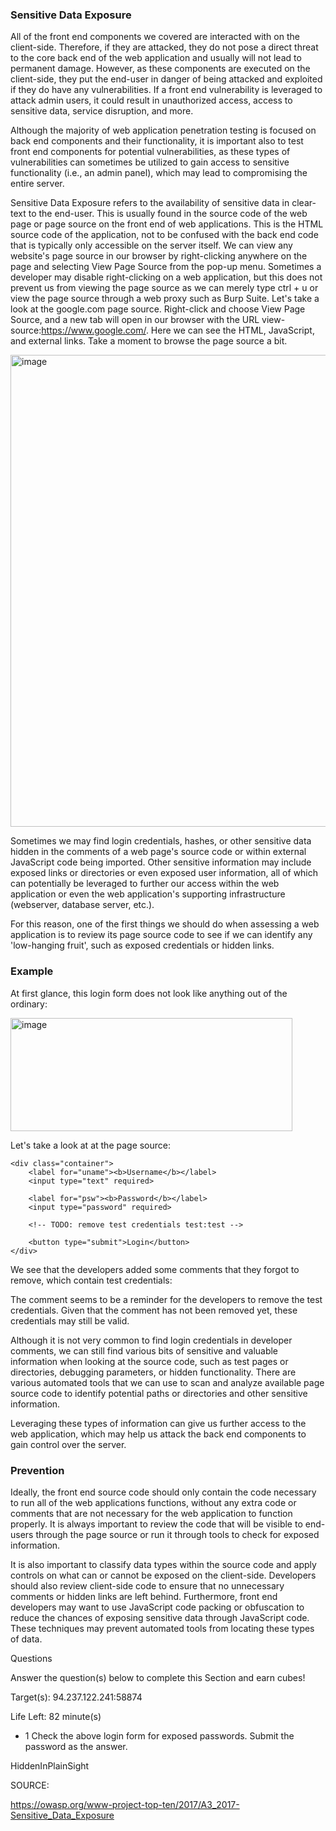 <h3>Sensitive Data Exposure</h3>

All of the front end components we covered are interacted with on the client-side. Therefore, if they are attacked, they do not pose a direct threat to the core back end of the web application and usually will not lead to permanent damage. However, as these components are executed on the client-side, they put the end-user in danger of being attacked and exploited if they do have any vulnerabilities. If a front end vulnerability is leveraged to attack admin users, it could result in unauthorized access, access to sensitive data, service disruption, and more.

Although the majority of web application penetration testing is focused on back end components and their functionality, it is important also to test front end components for potential vulnerabilities, as these types of vulnerabilities can sometimes be utilized to gain access to sensitive functionality (i.e., an admin panel), which may lead to compromising the entire server.

Sensitive Data Exposure refers to the availability of sensitive data in clear-text to the end-user. This is usually found in the source code of the web page or page source on the front end of web applications. This is the HTML source code of the application, not to be confused with the back end code that is typically only accessible on the server itself. We can view any website's page source in our browser by right-clicking anywhere on the page and selecting View Page Source from the pop-up menu. Sometimes a developer may disable right-clicking on a web application, but this does not prevent us from viewing the page source as we can merely type ctrl + u or view the page source through a web proxy such as Burp Suite. Let's take a look at the google.com page source. Right-click and choose View Page Source, and a new tab will open in our browser with the URL view-source:https://www.google.com/. Here we can see the HTML, JavaScript, and external links. Take a moment to browse the page source a bit.

<img width="1920" height="755" alt="image" src="https://github.com/user-attachments/assets/8f81566b-3f3c-4697-9219-584cc6861538" />

Sometimes we may find login credentials, hashes, or other sensitive data hidden in the comments of a web page's source code or within external JavaScript code being imported. Other sensitive information may include exposed links or directories or even exposed user information, all of which can potentially be leveraged to further our access within the web application or even the web application's supporting infrastructure (webserver, database server, etc.).

For this reason, one of the first things we should do when assessing a web application is to review its page source code to see if we can identify any 'low-hanging fruit', such as exposed credentials or hidden links.

<h3>Example</h3>

At first glance, this login form does not look like anything out of the ordinary:

<img width="451" height="181" alt="image" src="https://github.com/user-attachments/assets/324486cc-2537-4d74-aa71-b4a9f3bba700" />

Let's take a look at at the page source:

<form action="action_page.php" method="post">

    <div class="container">
        <label for="uname"><b>Username</b></label>
        <input type="text" required>

        <label for="psw"><b>Password</b></label>
        <input type="password" required>

        <!-- TODO: remove test credentials test:test -->

        <button type="submit">Login</button>
    </div>

</form>

</html>

We see that the developers added some comments that they forgot to remove, which contain test credentials:

<!-- TODO: remove test credentials test:test -->

The comment seems to be a reminder for the developers to remove the test credentials. Given that the comment has not been removed yet, these credentials may still be valid.

Although it is not very common to find login credentials in developer comments, we can still find various bits of sensitive and valuable information when looking at the source code, such as test pages or directories, debugging parameters, or hidden functionality. There are various automated tools that we can use to scan and analyze available page source code to identify potential paths or directories and other sensitive information.

Leveraging these types of information can give us further access to the web application, which may help us attack the back end components to gain control over the server.

<h3>Prevention</h3>

Ideally, the front end source code should only contain the code necessary to run all of the web applications functions, without any extra code or comments that are not necessary for the web application to function properly. It is always important to review the code that will be visible to end-users through the page source or run it through tools to check for exposed information.

It is also important to classify data types within the source code and apply controls on what can or cannot be exposed on the client-side. Developers should also review client-side code to ensure that no unnecessary comments or hidden links are left behind. Furthermore, front end developers may want to use JavaScript code packing or obfuscation to reduce the chances of exposing sensitive data through JavaScript code. These techniques may prevent automated tools from locating these types of data.

Questions

Answer the question(s) below to complete this Section and earn cubes!

Target(s): 94.237.122.241:58874

Life Left: 82 minute(s)

- 1 Check the above login form for exposed passwords. Submit the password as the answer.

HiddenInPlainSight

SOURCE:

https://owasp.org/www-project-top-ten/2017/A3_2017-Sensitive_Data_Exposure
